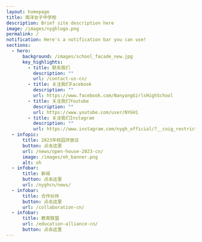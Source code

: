 ```yaml
---
layout: homepage
title: 南洋女子中学校
description: Brief site description here
image: /images/nyghlogo.png
permalink: /
notification: Here's a notification bar you can use!
sections:
  - hero:
      background: /images/school_facade_new.jpg
      key_highlights:
        - title: 联系我们
          description: ""
          url: /contact-us-cn/
        - title: 关注我们Facebook
          description: ""
          url: https://www.facebook.com/NanyangGirlsHighSchool
        - title: 关注我们Youtube
          description: ""
          url: https://www.youtube.com/user/NYGH1
        - title: 关注我们Instagram
          description: ""
          url: https://www.instagram.com/nygh_official/?__coig_restricted=1
  - infopic:
      title: 2023年校园开放日
      button: 点击这里
      url: /news/open-house-2023-cn/
      image: /images/oh_banner.png
      alt: oh
  - infobar:
      title: 新闻
      button: 点击这里
      url: /nyghcn/news/
  - infobar:
      title: 合作伙伴
      button: 点击这里
      url: /collaboration-cn/
  - infobar:
      title: 教育联盟
      url: /education-alliance-cn/
      button: 点击这里
---
```

